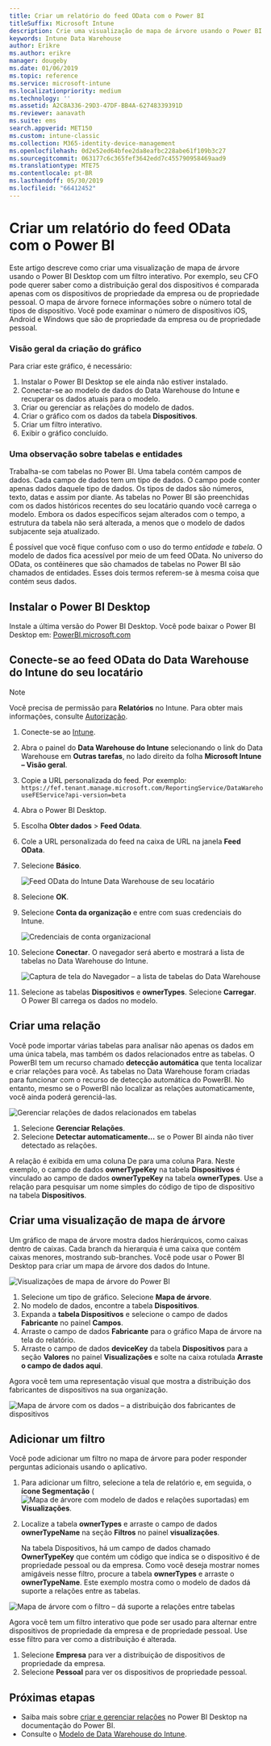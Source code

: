 ```yaml
---
title: Criar um relatório do feed OData com o Power BI
titleSuffix: Microsoft Intune
description: Crie uma visualização de mapa de árvore usando o Power BI Desktop com um filtro interativo da API do Data Warehouse do Intune.
keywords: Intune Data Warehouse
author: Erikre
ms.author: erikre
manager: dougeby
ms.date: 01/06/2019
ms.topic: reference
ms.service: microsoft-intune
ms.localizationpriority: medium
ms.technology: ''
ms.assetid: A2C8A336-29D3-47DF-BB4A-62748339391D
ms.reviewer: aanavath
ms.suite: ems
search.appverid: MET150
ms.custom: intune-classic
ms.collection: M365-identity-device-management
ms.openlocfilehash: 0d2e52ed64bfee2da8eafbc228abe61f109b3c27
ms.sourcegitcommit: 063177c6c365fef3642edd7c455790958469aad9
ms.translationtype: MTE75
ms.contentlocale: pt-BR
ms.lasthandoff: 05/30/2019
ms.locfileid: "66412452"
---
```

# <a name="create-a-report-from-the-odata-feed-with-power-bi"></a>Criar um relatório do feed OData com o Power BI

Este artigo descreve como criar uma visualização de mapa de árvore usando o Power BI Desktop com um filtro interativo. Por exemplo, seu CFO pode querer saber como a distribuição geral dos dispositivos é comparada apenas com os dispositivos de propriedade da empresa ou de propriedade pessoal. O mapa de árvore fornece informações sobre o número total de tipos de dispositivo. Você pode examinar o número de dispositivos iOS, Android e Windows que são de propriedade da empresa ou de propriedade pessoal.

### <a name="overview-of-creating-the-chart"></a>Visão geral da criação do gráfico

Para criar este gráfico, é necessário:
1. Instalar o Power BI Desktop se ele ainda não estiver instalado.
2. Conectar-se ao modelo de dados do Data Warehouse do Intune e recuperar os dados atuais para o modelo.
3. Criar ou gerenciar as relações do modelo de dados.
4. Criar o gráfico com os dados da tabela **Dispositivos**.
5. Criar um filtro interativo.
6. Exibir o gráfico concluído.

### <a name="a-note-about-tables-and-entities"></a>Uma observação sobre tabelas e entidades

Trabalha-se com tabelas no Power BI. Uma tabela contém campos de dados. Cada campo de dados tem um tipo de dados. O campo pode conter apenas dados daquele tipo de dados. Os tipos de dados são números, texto, datas e assim por diante. As tabelas no Power BI são preenchidas com os dados históricos recentes do seu locatário quando você carrega o modelo. Embora os dados específicos sejam alterados com o tempo, a estrutura da tabela não será alterada, a menos que o modelo de dados subjacente seja atualizado.

É possível que você fique confuso com o uso do termo _entidade_ e _tabela_. O modelo de dados fica acessível por meio de um feed OData. No universo do OData, os contêineres que são chamados de tabelas no Power BI são chamados de entidades. Esses dois termos referem-se à mesma coisa que contém seus dados.

## <a name="install-power-bi-desktop"></a>Instalar o Power BI Desktop

Instale a última versão do Power BI Desktop. Você pode baixar o Power BI Desktop em: [PowerBI.microsoft.com](https://powerbi.microsoft.com/desktop)

## <a name="connect-to-the-odata-feed-for-the-intune-data-warehouse-for-your-tenant"></a>Conecte-se ao feed OData do Data Warehouse do Intune do seu locatário

> [!Note]  
> Você precisa de permissão para **Relatórios** no Intune. Para obter mais informações, consulte [Autorização](reports-api-url.md).

1. Conecte-se ao [Intune](https://go.microsoft.com/fwlink/?linkid=2090973).
3. Abra o painel do **Data Warehouse do Intune** selecionando o link do Data Warehouse em **Outras tarefas**, no lado direito da folha **Microsoft Intune – Visão geral**.
4. Copie a URL personalizada do feed. Por exemplo: `https://fef.tenant.manage.microsoft.com/ReportingService/DataWarehouseFEService?api-version=beta`
1. Abra o Power BI Desktop.
2. Escolha **Obter dados** > **Feed Odata**.
3. Cole a URL personalizada do feed na caixa de URL na janela **Feed OData**.
4. Selecione **Básico**.

    ![Feed OData do Intune Data Warehouse de seu locatário](media/reports-create-01-odatafeed.png)

9. Selecione **OK**.
10. Selecione **Conta da organização** e entre com suas credenciais do Intune.

    ![Credenciais de conta organizacional](media/reports-create-02-org-account.png)

11. Selecione **Conectar**. O navegador será aberto e mostrará a lista de tabelas no Data Warehouse do Intune.

    ![Captura de tela do Navegador – a lista de tabelas do Data Warehouse](media/reports-create-02-loadentities.png)

12. Selecione as tabelas **Dispositivos** e **ownerTypes**.  Selecione **Carregar**. O Power BI carrega os dados no modelo.

## <a name="create-a-relationship"></a>Criar uma relação

Você pode importar várias tabelas para analisar não apenas os dados em uma única tabela, mas também os dados relacionados entre as tabelas.  O PowerBI tem um recurso chamado **detecção automática** que tenta localizar e criar relações para você. As tabelas no Data Warehouse foram criadas para funcionar com o recurso de detecção automática do PowerBI. No entanto, mesmo se o PowerBI não localizar as relações automaticamente, você ainda poderá gerenciá-las.

![Gerenciar relações de dados relacionados em tabelas](media/reports-create-03-managerelationships.png)

1. Selecione **Gerenciar Relações**.
2. Selecione **Detectar automaticamente...** se o Power BI ainda não tiver detectado as relações.

A relação é exibida em uma coluna De para uma coluna Para. Neste exemplo, o campo de dados **ownerTypeKey** na tabela **Dispositivos** é vinculado ao campo de dados **ownerTypeKey** na tabela **ownerTypes**. Use a relação para pesquisar um nome simples do código de tipo de dispositivo na tabela **Dispositivos**.

## <a name="create-a-treemap-visualization"></a>Criar uma visualização de mapa de árvore

Um gráfico de mapa de árvore mostra dados hierárquicos, como caixas dentro de caixas. Cada branch da hierarquia é uma caixa que contém caixas menores, mostrando sub-branches. Você pode usar o Power BI Desktop para criar um mapa de árvore dos dados do Intune.

![Visualizações de mapa de árvore do Power BI](media/reports-create-03-treemap.png)

1. Selecione um tipo de gráfico. Selecione **Mapa de árvore**.
2. No modelo de dados, encontre a tabela **Dispositivos**.
3. Expanda a **tabela Dispositivos** e selecione o campo de dados **Fabricante** no painel **Campos**.
4. Arraste o campo de dados **Fabricante** para o gráfico Mapa de árvore na tela do relatório.
5. Arraste o campo de dados **deviceKey** da tabela **Dispositivos** para a seção **Valores** no painel **Visualizações** e solte na caixa rotulada **Arraste o campo de dados aqui**.  

Agora você tem uma representação visual que mostra a distribuição dos fabricantes de dispositivos na sua organização.

![Mapa de árvore com os dados – a distribuição dos fabricantes de dispositivos](media/reports-create-06-treemapwdata.png)

## <a name="add-a-filter"></a>Adicionar um filtro

Você pode adicionar um filtro no mapa de árvore para poder responder perguntas adicionais usando o aplicativo.


1. Para adicionar um filtro, selecione a tela de relatório e, em seguida, o **ícone Segmentação** (![Mapa de árvore com modelo de dados e relações suportadas](media/reports-create-slicer.png)) em **Visualizações**.
2. Localize a tabela **ownerTypes** e arraste o campo de dados **ownerTypeName** na seção **Filtros** no painel **visualizações**.  

   Na tabela Dispositivos, há um campo de dados chamado **OwnerTypeKey** que contém um código que indica se o dispositivo é de propriedade pessoal ou da empresa. Como você deseja mostrar nomes amigáveis nesse filtro, procure a tabela **ownerTypes** e arraste o **ownerTypeName**. Este exemplo mostra como o modelo de dados dá suporte a relações entre as tabelas.

![Mapa de árvore com o filtro – dá suporte a relações entre tabelas](media/reports-create-08_ownertype.png)

Agora você tem um filtro interativo que pode ser usado para alternar entre dispositivos de propriedade da empresa e de propriedade pessoal. Use esse filtro para ver como a distribuição é alterada.

1. Selecione **Empresa** para ver a distribuição de dispositivos de propriedade da empresa.
2. Selecione **Pessoal** para ver os dispositivos de propriedade pessoal.

## <a name="next-steps"></a>Próximas etapas

 - Saiba mais sobre [criar e gerenciar relações](https://powerbi.microsoft.com/documentation/powerbi-desktop-create-and-manage-relationships/) no Power BI Desktop na documentação do Power BI.
 - Consulte o [Modelo de Data Warehouse do Intune](https://docs.microsoft.com/intune/reports-ref-data-model).

